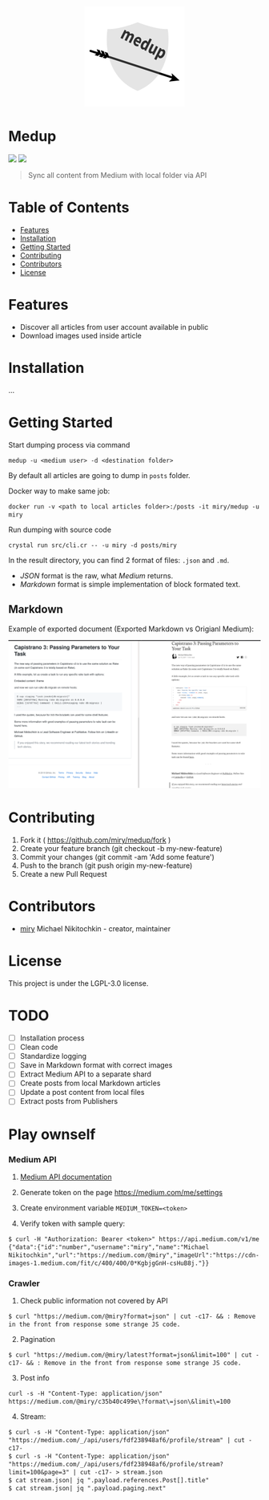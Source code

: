 <p align="center">
  <a href="#">
    <img src="/img/logo.png?raw=true" width="200"/>
  </a>
</p>

# Medup

[![](https://img.shields.io/github/release/miry/medup.svg?style=flat)](https://github.com/miry/medup/releases)
[![](https://img.shields.io/github/license/miry/medup)](https://raw.githubusercontent.com/miry/medup/master/LICENSE)

> Sync all content from Medium with local folder via API

# Table of Contents

* [Features](#features)
* [Installation](#installation)
* [Getting Started](#getting-started)
* [Contributing](#contributing)
* [Contributors](#contributors)
* [License](#license)

# Features

* Discover all articles from user account available in public
* Download images used inside article

# Installation

...

# Getting Started

Start dumping process via command

```shell
medup -u <medium user> -d <destination folder>
```

By default all articles are going to dump in `posts` folder.

Docker way to make same job:

```shell
docker run -v <path to local articles folder>:/posts -it miry/medup -u miry
```

Run dumping with source code

```shell
crystal run src/cli.cr -- -u miry -d posts/miry
```

In the result directory, you can find 2 format of files: `.json` and `.md`.
- *JSON* format is the raw, what *Medium* returns.
- *Markdown* format is simple implementation of block formated text.

## Markdown

Example of exported document (Exported Markdown vs Origianl Medium):

![](./img/compare.png)

# Contributing

1. Fork it ( https://github.com/miry/medup/fork )
2. Create your feature branch (git checkout -b my-new-feature)
3. Commit your changes (git commit -am 'Add some feature')
4. Push to the branch (git push origin my-new-feature)
5. Create a new Pull Request

# Contributors

- [miry](https://github.com/miry) Michael Nikitochkin - creator, maintainer

# License

This project is under the LGPL-3.0 license.

# TODO
- [ ] Installation process
- [ ] Clean code
- [ ] Standardize logging
- [ ] Save in Markdown format with correct images
- [ ] Extract Medium API to a separate shard
- [ ] Create posts from local Markdown articles
- [ ] Update a post content from local files
- [ ] Extract posts from Publishers

# Play ownself

### Medium API

1. [Medium API documentation](https://github.com/Medium/medium-api-docs)
1. Generate token on the page https://medium.com/me/settings
1. Create environment variable `MEDIUM_TOKEN=<token>`

1. Verify token with sample query:
```shell
$ curl -H "Authorization: Bearer <token>" https://api.medium.com/v1/me
{"data":{"id":"number","username":"miry","name":"Michael Nikitochkin","url":"https://medium.com/@miry","imageUrl":"https://cdn-images-1.medium.com/fit/c/400/400/0*KgbjgGnH-csHuB8j."}}
```

### Crawler

1. Check public information not covered by API
```shell
$ curl "https://medium.com/@miry?format=json" | cut -c17- && : Remove in the front from response some strange JS code.
```

2. Pagination
```shell
$ curl "https://medium.com/@miry/latest?format=json&limit=100" | cut -c17- && : Remove in the front from response some strange JS code.
```

3. Post info
```shell
curl -s -H "Content-Type: application/json" https://medium.com/@miry/c35b40c499e\?format\=json\&limit\=100
```

4. Stream:
```shell
$ curl -s -H "Content-Type: application/json" "https://medium.com/_/api/users/fdf238948af6/profile/stream" | cut -c17-
$ curl -s -H "Content-Type: application/json" "https://medium.com/_/api/users/fdf238948af6/profile/stream?limit=100&page=3" | cut -c17- > stream.json
$ cat stream.json| jq ".payload.references.Post[].title"
$ cat stream.json| jq ".payload.paging.next"
```
